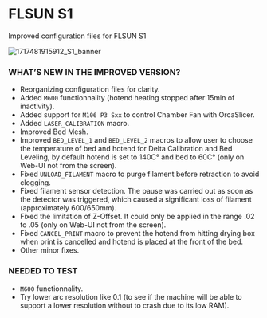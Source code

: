 # FLSUN S1
Improved configuration files for FLSUN S1

![1717481915912_S1_banner](https://github.com/Guilouz/Flsun-S1/assets/12702322/9e41a6b0-dbc6-4a94-a95f-e4d0dd13ed8c)
 
### WHAT’S NEW IN THE IMPROVED VERSION?

- Reorganizing configuration files for clarity.
- Added `M600` functionnality (hotend heating stopped after 15min of inactivity).
- Added support for `M106 P3 Sxx` to control Chamber Fan with OrcaSlicer.
- Added `LASER_CALIBRATION` macro.
- Improved Bed Mesh.
- Improved `BED_LEVEL_1` and `BED_LEVEL_2` macros to allow user to choose the temperature of bed and hotend for Delta Calibration and Bed Leveling, by default hotend is set to 140C° and bed to 60C° (only on Web-UI not from the screen).
- Fixed `UNLOAD_FILAMENT` macro to purge filament before retraction to avoid clogging.
- Fixed filament sensor detection. The pause was carried out as soon as the detector was triggered, which caused a significant loss of filament (approximately 600/650mm).
- Fixed the limitation of Z-Offset. It could only be applied in the range .02 to .05 (only on Web-UI not from the screen).
- Fixed `CANCEL_PRINT` macro to prevent the hotend from hitting drying box when print is cancelled and hotend is placed at the front of the bed.
- Other minor fixes.

### NEEDED TO TEST

- `M600` functionnality.
- Try lower arc resolution like 0.1 (to see if the machine will be able to support a lower resolution without to crash due to its low RAM).
